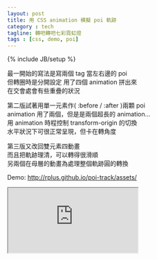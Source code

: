 ```yaml
---
layout: post
title: 用 CSS animation 模擬 poi 軌跡
category : tech
tagline: 轉吧轉吧七彩霓虹燈
tags : [css, demo, poi]
---
```

{% include JB/setup %}

最一開始的寫法是寫兩個 tag 當左右邊的 poi  
但轉圈時是分開設定  用了四個 animation 拼出來  
在交會處會有些重疊的狀況

第二版試著用單一元素作( :before / :after )兩顆 poi  
animation 用了兩個，但是是兩個超長的 animation...  
用 animation 時程控制 transform-origin 的切換  
水平狀況下可很正常呈現，但卡在轉角度

第三版又改回雙元素四動畫  
而且把軌跡理清，可以轉得很滑順  
另兩個在母層的動畫為處理整個軌跡圓的轉換

Demo:
<http://rplus.github.io/poi-track/assets/>

<iframe src="http://rplus.github.io/poi-track/assets/"> </iframe>
